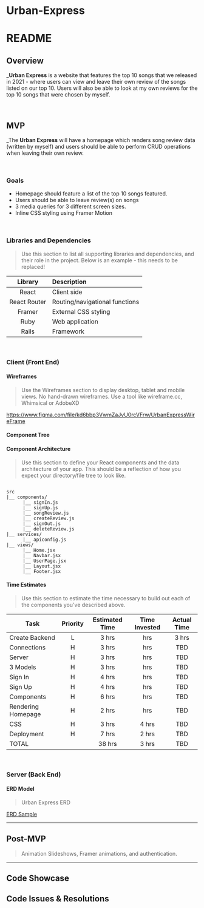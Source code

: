 # Urban-Express
# README

## Overview

_**Urban Express** is a website that features the top 10 songs that we released in 2021 - where users can view and leave their own review of the songs listed on our top 10. Users will also be able to look at my own reviews for the top 10 songs that were chosen by myself.


<br>

## MVP

_The **Urban Express** will have a homepage which renders song review data (written by myself) and users should be able to perform CRUD operations when leaving their own review.

<br>

### Goals

- Homepage should feature a list of the top 10 songs featured.
- Users should be able to leave review(s) on songs
- 3 media queries for 3 different screen sizes.
- Inline CSS styling using Framer Motion

<br>

### Libraries and Dependencies

> Use this section to list all supporting libraries and dependencies, and their role in the project. Below is an example - this needs to be replaced!

|     Library      | Description                                |
| :--------------: | :----------------------------------------- |
|      React       | Client side                                |
|   React Router   | Routing/navigational functions             |
|     Framer       | External CSS styling                       |
|     Ruby         | Web application                            |
|  Rails           | Framework                                  |

<br>

### Client (Front End)

#### Wireframes

> Use the Wireframes section to display desktop, tablet and mobile views. No hand-drawn wireframes. Use a tool like wireframe.cc, Whimsical or AdobeXD

https://www.figma.com/file/kd6bbp3VwmZaJvU0rcVFrw/UrbanExpressWireFrame

#### Component Tree

#### Component Architecture

> Use this section to define your React components and the data architecture of your app. This should be a reflection of how you expect your directory/file tree to look like. 

``` structure

src
|__ components/
      |__ signIn.js
      |__ signUp.js
      |__ songReview.js
      |__ createReview.js
      |__ signOut.js
      |__ deleteReview.js
|__ services/
      |__ apiconfig.js
|__ views/
      |__ Home.jsx
      |__ Navbar.jsx
      |__ UserPage.jsx
      |__ Layout.jsx
      |__ Footer.jsx

```

#### Time Estimates

> Use this section to estimate the time necessary to build out each of the components you've described above.

| Task                | Priority | Estimated Time | Time Invested | Actual Time |
| ------------------- | :------: | :------------: | :-----------: | :---------: |
| Create Backend      |    L     |     3 hrs      |       hrs     |    3 hrs    |
| Connections         |    H     |     3 hrs      |      hrs      |     TBD     |
| Server              |    H     |     3 hrs      |      hrs      |     TBD     |
| 3 Models            |    H     |     3 hrs      |      hrs      |     TBD     |
| Sign In             |    H     |     4 hrs      |      hrs      |     TBD     |
| Sign Up             |    H     |     4 hrs      |      hrs      |     TBD     |
| Components          |    H     |     6 hrs      |      hrs      |     TBD     |
| Rendering Homepage  |    H     |     2 hrs      |      hrs      |     TBD     |
| CSS                 |    H     |     3 hrs      |     4 hrs     |     TBD     |
| Deployment          |    H     |     7 hrs      |     2 hrs     |     TBD     |
| TOTAL               |          |     38 hrs     |     3 hrs     |     TBD     |


<br>

### Server (Back End)

#### ERD Model

> Urban Express ERD

[ERD Sample](https://i.imgur.com/dYa7Tl9.png)
<br>

***

## Post-MVP

> Animation Slideshows, Framer animations, and authentication.

***

## Code Showcase

> 

## Code Issues & Resolutions

> 
